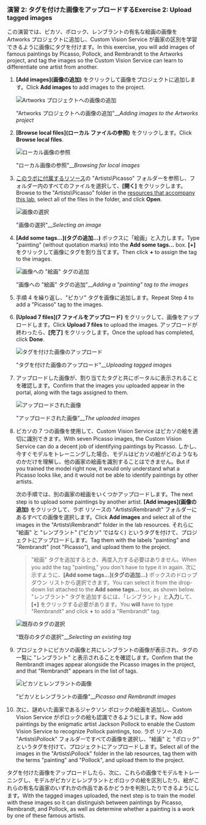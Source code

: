 ### <a name="exercise-2-upload-tagged-images"></a><span data-ttu-id="b56b0-101">演習 2: タグを付けた画像をアップロードする</span><span class="sxs-lookup"><span data-stu-id="b56b0-101">Exercise 2: Upload tagged images</span></span>

<span data-ttu-id="b56b0-102">この演習では、ピカソ、ポロック、レンブラントの有名な絵画の画像を Artworks プロジェクトに追加し、Custom Vision Service が画家の区別を学習できるように画像にタグを付けます。</span><span class="sxs-lookup"><span data-stu-id="b56b0-102">In this exercise, you will add images of famous paintings by Picasso, Pollock, and Rembrandt to the Artworks project, and tag the images so the Custom Vision Service can learn to differentiate one artist from another.</span></span>
  
1. <span data-ttu-id="b56b0-103">**[Add images]\(画像の追加\)** をクリックして画像をプロジェクトに追加します。</span><span class="sxs-lookup"><span data-stu-id="b56b0-103">Click **Add images** to add images to the project.</span></span>

    ![Artworks プロジェクトへの画像の追加](../images/portal-click-add-images.png)

    <span data-ttu-id="b56b0-105">"Artworks プロジェクトへの画像の追加"__</span><span class="sxs-lookup"><span data-stu-id="b56b0-105">_Adding images to the Artworks project_</span></span> 
 
1. <span data-ttu-id="b56b0-106">**[Browse local files]\(ローカル ファイルの参照\)** をクリックします。</span><span class="sxs-lookup"><span data-stu-id="b56b0-106">Click **Browse local files**.</span></span>

    ![ローカル画像の参照](../images/portal-click-browse-local-files.png)

    <span data-ttu-id="b56b0-108">"ローカル画像の参照"__</span><span class="sxs-lookup"><span data-stu-id="b56b0-108">_Browsing for local images_</span></span> 
 
1. <span data-ttu-id="b56b0-109">[このラボに付属するリソース](https://a4r.blob.core.windows.net/public/cvs-resources.zip)の "Artists\Picasso" フォルダーを参照し、フォルダー内のすべてのファイルを選択して、**[開く]** をクリックします。</span><span class="sxs-lookup"><span data-stu-id="b56b0-109">Browse to the "Artists\Picasso" folder in the [resources that accompany this lab](https://a4r.blob.core.windows.net/public/cvs-resources.zip), select all of the files in the folder, and click **Open**.</span></span>

    ![画像の選択](../images/fe-browse-picasso-01.png)

    <span data-ttu-id="b56b0-111">"画像の選択"__</span><span class="sxs-lookup"><span data-stu-id="b56b0-111">_Selecting an image_</span></span> 
 
1. <span data-ttu-id="b56b0-112">**[Add some tags...]\(タグの追加...\)** ボックスに「絵画」と入力します。</span><span class="sxs-lookup"><span data-stu-id="b56b0-112">Type "painting" (without quotation marks) into the **Add some tags...** box.</span></span> <span data-ttu-id="b56b0-113">**[+]** をクリックして画像にタグを割り当てます。</span><span class="sxs-lookup"><span data-stu-id="b56b0-113">Then click **+** to assign the tag to the images.</span></span>

    ![画像への "絵画" タグの追加](../images/portal-add-tags-01.png)

    <span data-ttu-id="b56b0-115">"画像への "絵画" タグの追加"__</span><span class="sxs-lookup"><span data-stu-id="b56b0-115">_Adding a "painting" tag to the images_</span></span> 

1. <span data-ttu-id="b56b0-116">手順 4 を繰り返し、"ピカソ" タグを画像に追加します。</span><span class="sxs-lookup"><span data-stu-id="b56b0-116">Repeat Step 4 to add a "Picasso" tag to the images.</span></span>

1. <span data-ttu-id="b56b0-117">**[Upload 7 files]\(7 ファイルをアップロード\)** をクリックして、画像をアップロードします。</span><span class="sxs-lookup"><span data-stu-id="b56b0-117">Click **Upload 7 files** to upload the images.</span></span> <span data-ttu-id="b56b0-118">アップロードが終わったら、**[完了]** をクリックします。</span><span class="sxs-lookup"><span data-stu-id="b56b0-118">Once the upload has completed, click **Done**.</span></span>

    ![タグを付けた画像のアップロード](../images/upload-picasso-images.png)

    <span data-ttu-id="b56b0-120">"タグを付けた画像のアップロード"__</span><span class="sxs-lookup"><span data-stu-id="b56b0-120">_Uploading tagged images_</span></span> 

1. <span data-ttu-id="b56b0-121">アップロードした画像が、割り当てたタグと共にポータルに表示されることを確認します。</span><span class="sxs-lookup"><span data-stu-id="b56b0-121">Confirm that the images you uploaded appear in the portal, along with the tags assigned to them.</span></span>

    ![アップロードされた画像](../images/portal-tagged-01.png)

    <span data-ttu-id="b56b0-123">"アップロードされた画像"__</span><span class="sxs-lookup"><span data-stu-id="b56b0-123">_The uploaded images_</span></span> 

1. <span data-ttu-id="b56b0-124">ピカソの 7 つの画像を使用して、Custom Vision Service はピカソの絵を適切に識別できます。</span><span class="sxs-lookup"><span data-stu-id="b56b0-124">With seven Picasso images, the Custom Vision Service can do a decent job of identifying paintings by Picasso.</span></span> <span data-ttu-id="b56b0-125">しかし、今すぐモデルをトレーニングした場合、モデルはピカソの絵がどのようなものかだけを理解し、他の画家の絵画を識別することはできません。</span><span class="sxs-lookup"><span data-stu-id="b56b0-125">But if you trained the model right now, it would only understand what a Picasso looks like, and it would not be able to identify paintings by other artists.</span></span>

    <span data-ttu-id="b56b0-126">次の手順では、別の画家の絵画をいくつかアップロードします。</span><span class="sxs-lookup"><span data-stu-id="b56b0-126">The next step is to upload some paintings by another artist.</span></span> <span data-ttu-id="b56b0-127">**[Add images]\(画像の追加\)** をクリックして、ラボ リソースの "Artists\Rembrandt" フォルダーにあるすべての画像を選択します。</span><span class="sxs-lookup"><span data-stu-id="b56b0-127">Click **Add images** and select all of the images in the "Artists\Rembrandt" folder in the lab resources.</span></span> <span data-ttu-id="b56b0-128">それらに "絵画" と "レンブラント" ("ピカソ" ではなく) というタグを付けて、プロジェクトにアップロードします。</span><span class="sxs-lookup"><span data-stu-id="b56b0-128">Tag them with the labels "painting" and "Rembrandt" (not "Picasso"), and upload them to the project.</span></span>

    > <span data-ttu-id="b56b0-129">"絵画" タグを追加するとき、再度入力する必要はありません。</span><span class="sxs-lookup"><span data-stu-id="b56b0-129">When you add the tag "painting," you don't have to type it in again.</span></span> <span data-ttu-id="b56b0-130">次に示すように、**[Add some tags...]\(タグの追加...\)** ボックスのドロップダウン リストから選択できます。</span><span class="sxs-lookup"><span data-stu-id="b56b0-130">You can select it from the drop-down list attached to the **Add some tags...** box, as shown below.</span></span> <span data-ttu-id="b56b0-131">"レンブラント" タグを追加するには、「レンブラント」と**入力**して、**[+]** をクリックする必要があります。</span><span class="sxs-lookup"><span data-stu-id="b56b0-131">You **will** have to type "Rembrandt" and click **+** to add a "Rembrandt" tag.</span></span>

    ![既存のタグの選択](../images/select-painting-tag.png)

    <span data-ttu-id="b56b0-133">"既存のタグの選択"__</span><span class="sxs-lookup"><span data-stu-id="b56b0-133">_Selecting an existing tag_</span></span> 

1. <span data-ttu-id="b56b0-134">プロジェクトにピカソの画像と共にレンブラントの画像が表示され、タグの一覧に "レンブラント" と表示されることを確認します。</span><span class="sxs-lookup"><span data-stu-id="b56b0-134">Confirm that the Rembrandt images appear alongside the Picasso images in the project, and that "Rembrandt" appears in the list of tags.</span></span>

    ![ピカソとレンブラントの画像](../images/portal-tagged-02.png)

    <span data-ttu-id="b56b0-136">"ピカソとレンブラントの画像"__</span><span class="sxs-lookup"><span data-stu-id="b56b0-136">_Picasso and Rembrandt images_</span></span> 

1. <span data-ttu-id="b56b0-137">次に、謎めいた画家であるジャクソン ポロックの絵画を追加し、Custom Vision Service がポロックの絵も認識できるようにします。</span><span class="sxs-lookup"><span data-stu-id="b56b0-137">Now add paintings by the enigmatic artist Jackson Pollock to enable the Custom Vision Service to recognize Pollock paintings, too.</span></span> <span data-ttu-id="b56b0-138">ラボ リソースの "Artists\Pollock" フォルダーですべての画像を選択し、"絵画" と "ポロック" というタグを付けて、プロジェクトにアップロードします。</span><span class="sxs-lookup"><span data-stu-id="b56b0-138">Select all of the images in the "Artists\Pollock" folder in the lab resources, tag them with the terms "painting" and "Pollock", and upload them to the project.</span></span>

<span data-ttu-id="b56b0-139">タグを付けた画像をアップロードしたら、次に、これらの画像でモデルをトレーニングし、モデルがピカソとレンブラントとポロックの絵を区別したり、絵がこれらの有名な画家のいずれかの作品であるかどうかを判別したりできるようにします。</span><span class="sxs-lookup"><span data-stu-id="b56b0-139">With the tagged images uploaded, the next step is to train the model with these images so it can distinguish between paintings by Picasso, Rembrandt, and Pollock, as well as determine whether a painting is a work by one of these famous artists.</span></span>